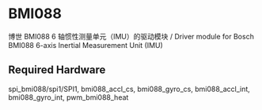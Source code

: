 # BMI088

博世 BMI088 6 轴惯性测量单元（IMU）的驱动模块 / Driver module for Bosch BMI088 6-axis Inertial Measurement Unit (IMU)

## Required Hardware
spi_bmi088/spi1/SPI1, bmi088_accl_cs, bmi088_gyro_cs, bmi088_accl_int, bmi088_gyro_int, pwm_bmi088_heat


